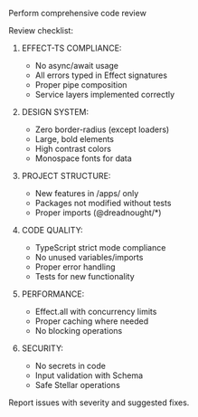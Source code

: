 Perform comprehensive code review

Review checklist:

1. EFFECT-TS COMPLIANCE:
   - No async/await usage
   - All errors typed in Effect signatures
   - Proper pipe composition
   - Service layers implemented correctly

2. DESIGN SYSTEM:
   - Zero border-radius (except loaders)
   - Large, bold elements
   - High contrast colors
   - Monospace fonts for data

3. PROJECT STRUCTURE:
   - New features in /apps/ only
   - Packages not modified without tests
   - Proper imports (@dreadnought/*)

4. CODE QUALITY:
   - TypeScript strict mode compliance
   - No unused variables/imports
   - Proper error handling
   - Tests for new functionality

5. PERFORMANCE:
   - Effect.all with concurrency limits
   - Proper caching where needed
   - No blocking operations

6. SECURITY:
   - No secrets in code
   - Input validation with Schema
   - Safe Stellar operations

Report issues with severity and suggested fixes.
